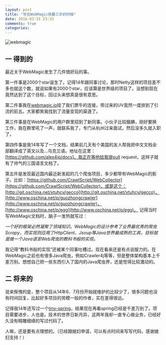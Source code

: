 ```yaml
---
layout: post
title: "写在WebMagic快要三岁的时候"
date: 2016-03-31 23:33
comments: true
categories: 
---
```


![webmagic](https://camo.githubusercontent.com/77fe3da40f9b2c5839df0267890a2457a64003e0/68747470733a2f2f7261772e6769746875622e636f6d2f636f64653463726166742f7765626d616769632f6d61737465722f6173736574732f6c6f676f2e6a7067)

## 一 得到的

最近关于WebMagic发生了几件很好玩的事。

第一件事是2000个star诞生了。记得14年跟同事讨论，那时Netty这样的项目差不多也就这个数，就说如果有2000个star，应该算是世界级的项目了。没想到现在竟然达到了这个目标，回过头来想真是很有意思。

<!--more-->

第二件事我在[webmagic.io](http://webmagic.io)挂了我们票牛的连接，带过来的UV竟然一度排到了引流的前五。大家都笑我找到了流量变现的渠道了。

第三件事是在WebMagic的用户群里招到了新同事。小伙子比较腼腆，刚好要换工作，我在群里吼了一声，就联系我了，专门从杭州过来面试，然后没多久就入职了。

第四件事是我14年写了一个文档，结果前几天有个美国的友人帮我把中文文档全部翻译成了英文以及…乌克兰语。地址在这里：[https://github.com/alex4ip/docs]。我正在等他给我提pull request，这样子就有了帅气的三国语言文档了。

第五件是发现最近国内最近新发起的几个爬虫项目，多少都带有WebMagic的影子。比如：[https://github.com/CrawlScript/WebCollector](https://github.com/CrawlScript/WebCollector)，或是这个：[http://git.oschina.net/xtuhcy/gecco](http://git.oschina.net/xtuhcy/gecco)，[http://www.oschina.net/p/guozhongcrawler](http://www.oschina.net/p/guozhongcrawler)，[http://www.oschina.net/p/egg](http://www.oschina.net/p/egg)。
记得当时写WebMagic文档时，脑子一发热就写过：

*一个好的框架必然凝聚了领域知识。WebMagic的设计参考了业界最优秀的爬虫Scrapy，而实现则应用了HttpClient、Jsoup等Java世界最成熟的工具，目标就是做一个Java语言Web爬虫的教科书般的实现。*

我记得“教科书般的实现”还被某个同事吐槽过。现在看来还是有点说服力的。在WebMagic之前也有很多Java爬虫，例如Crawler4j等等，但是整体架构基本上千差万别。想想自己把一些东西引入了国内的Java爬虫界，还是觉得比较激动的。

## 二 将来的

说来惭愧的是，整个项目从14年6、7月份开始就维护的比较少了，很多问题也没有时间回复。比起好多项目的劳模一般的作者，实在差得很远。

记得我14年还写过一个[tiny-spring](https://github.com/code4craft/tiny-spring)，结果现在再看spring已经是千差万别了。项目需要进步，人也是。技术的世界日新月异，这两年我却一直专心做业务，已经好久没有精雕细琢的写过代码了。

人嘛，还是要有点理想的。（已经跟媳妇申请，可以有点时间来写写代码，感谢媳妇支持！）